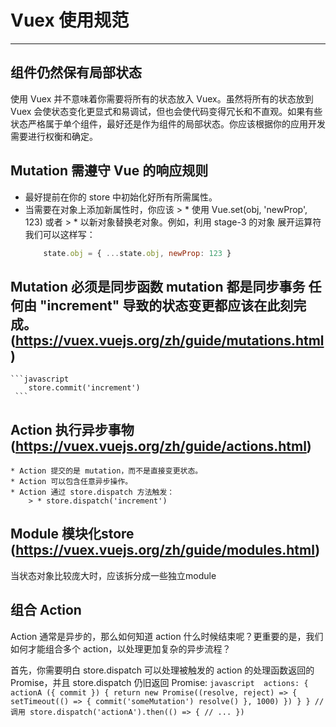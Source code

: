 # Vuex 使用规范
------
## 组件仍然保有局部状态
使用 Vuex 并不意味着你需要将所有的状态放入 Vuex。虽然将所有的状态放到 Vuex 会使状态变化更显式和易调试，但也会使代码变得冗长和不直观。如果有些状态严格属于单个组件，最好还是作为组件的局部状态。你应该根据你的应用开发需要进行权衡和确定。

## Mutation 需遵守 Vue 的响应规则
   * 最好提前在你的 store 中初始化好所有所需属性。
   * 当需要在对象上添加新属性时，你应该
    > * 使用 Vue.set(obj, 'newProp', 123) 或者
    > * 以新对象替换老对象。例如，利用 stage-3 的对象   展开运算符我们可以这样写： 
        ```javascript 
            state.obj = { ...state.obj, newProp: 123 }
        ```

## Mutation 必须是同步函数 mutation 都是同步事务 任何由 "increment" 导致的状态变更都应该在此刻完成。(https://vuex.vuejs.org/zh/guide/mutations.html)
    ```javascript 
        store.commit('increment')
     ```
## Action 执行异步事物(https://vuex.vuejs.org/zh/guide/actions.html)
    * Action 提交的是 mutation，而不是直接变更状态。
    * Action 可以包含任意异步操作。
    * Action 通过 store.dispatch 方法触发：
        > * store.dispatch('increment')

## Module 模块化store (https://vuex.vuejs.org/zh/guide/modules.html)
   当状态对象比较庞大时，应该拆分成一些独立module
   
## 组合 Action
Action 通常是异步的，那么如何知道 action 什么时候结束呢？更重要的是，我们如何才能组合多个 action，以处理更加复杂的异步流程？

首先，你需要明白 store.dispatch 可以处理被触发的 action 的处理函数返回的 Promise，并且 store.dispatch 仍旧返回 Promise:
    ```javascript 
        actions: {
            actionA ({ commit }) {
                return new Promise((resolve, reject) => {
                setTimeout(() => {
                    commit('someMutation')
                    resolve()
                }, 1000)
                })
            }
        }
        // 调用
        store.dispatch('actionA').then(() => {
        // ...
        })
    ```
    